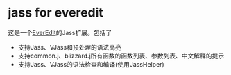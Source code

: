jass for everedit
=================

这是一个[EverEdit](http://www.everedit.net/  "EverEdit official site.")的Jass扩展。包括了


* 支持Jass、VJass和预处理的语法高亮
* 支持common.j、blizzard.j所有函数的函数列表、参数列表、中文解释的提示
* 支持Jass、VJass的语法检查和编译(使用JassHelper)
